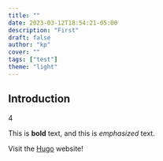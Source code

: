 ```yaml
---
title: ""
date: 2023-03-12T18:54:21-05:00
description: "First"
draft: false
author: "kp"
cover: ""
tags: ["test"]
theme: "light"
---
```

## Introduction
4

This is **bold** text, and this is *emphasized* text.

Visit the [Hugo](https://gohugo.io) website!